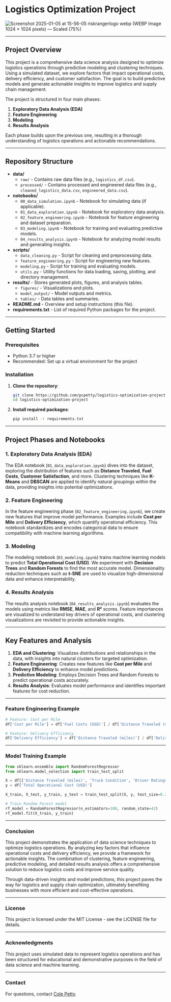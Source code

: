 # Logistics Optimization Project

![Screenshot 2025-01-05 at 15-56-05 riskrangerlogo webp (WEBP Image 1024 × 1024 pixels) — Scaled (75%)](https://github.com/user-attachments/assets/438ad3a7-6c11-41a3-8f83-177ec0cfc66f)

---

## Project Overview

This project is a comprehensive data science analysis designed to optimize logistics operations through predictive modeling and clustering techniques. Using a simulated dataset, we explore factors that impact operational costs, delivery efficiency, and customer satisfaction. The goal is to build predictive models and generate actionable insights to improve logistics and supply chain management.

The project is structured in four main phases:

1. **Exploratory Data Analysis (EDA)**
2. **Feature Engineering**
3. **Modeling**
4. **Results Analysis**

Each phase builds upon the previous one, resulting in a thorough understanding of logistics operations and actionable recommendations.

---

## Repository Structure

- **data/**
  - `raw/` - Contains raw data files (e.g., `logistics_df.csv`).
  - `processed/` - Contains processed and engineered data files (e.g., `cleaned_logistics_data.csv`, `engineered_data.csv`).
- **notebooks/**
  - `00_data_simulation.ipynb` - Notebook for simulating data (if applicable).
  - `01_data_exploration.ipynb` - Notebook for exploratory data analysis.
  - `02_feature_engineering.ipynb` - Notebook for feature engineering and dataset preparation.
  - `03_modeling.ipynb` - Notebook for training and evaluating predictive models.
  - `04_results_analysis.ipynb` - Notebook for analyzing model results and generating insights.
- **scripts/**
  - `data_cleaning.py` - Script for cleaning and preprocessing data.
  - `feature_engineering.py` - Script for engineering new features.
  - `modeling.py` - Script for training and evaluating models.
  - `utils.py` - Utility functions for data loading, saving, plotting, and directory management.
- **results/** - Stores generated plots, figures, and analysis tables.
  - `figures/` - Visualizations and plots.
  - `model_output/` - Model outputs and metrics.
  - `tables/` - Data tables and summaries.
- **README.md** - Overview and setup instructions (this file).
- **requirements.txt** - List of required Python packages for the project.

---

## Getting Started

### Prerequisites

- Python 3.7 or higher
- Recommended: Set up a virtual environment for the project

### Installation

1. **Clone the repository**:
    ```bash
    git clone https://github.com/pcpetty/logistics-optimization-project.git
    cd logistics-optimization-project
    ```

2. **Install required packages**:
    ```bash
    pip install -r requirements.txt
    ```

---

## Project Phases and Notebooks

### 1. Exploratory Data Analysis (EDA)
The EDA notebook (`01_data_exploration.ipynb`) dives into the dataset, exploring the distribution of features such as **Distance Traveled**, **Fuel Costs**, **Customer Satisfaction**, and more. Clustering techniques like **K-Means** and **DBSCAN** are applied to identify natural groupings within the data, providing insights into potential optimizations.

### 2. Feature Engineering
In the feature engineering phase (`02_feature_engineering.ipynb`), we create new features that improve model performance. Examples include **Cost per Mile** and **Delivery Efficiency**, which quantify operational efficiency. This notebook standardizes and encodes categorical data to ensure compatibility with machine learning algorithms.

### 3. Modeling
The modeling notebook (`03_modeling.ipynb`) trains machine learning models to predict **Total Operational Cost (USD)**. We experiment with **Decision Trees** and **Random Forests** to find the most accurate model. Dimensionality reduction techniques such as **t-SNE** are used to visualize high-dimensional data and enhance interpretability.

### 4. Results Analysis
The results analysis notebook (`04_results_analysis.ipynb`) evaluates the models using metrics like **RMSE**, **MAE**, and **R²** scores. Feature importances are visualized to understand key drivers of operational costs, and clustering visualizations are revisited to provide actionable insights.

---

## Key Features and Analysis

1. **EDA and Clustering**: Visualizes distributions and relationships in the data, with insights into natural clusters for targeted optimization.
2. **Feature Engineering**: Creates new features like **Cost per Mile** and **Delivery Efficiency** to enhance model predictions.
3. **Predictive Modeling**: Employs Decision Trees and Random Forests to predict operational costs accurately.
4. **Results Analysis**: Evaluates model performance and identifies important features for cost reduction.

---

### Feature Engineering Example

```python
# Feature: Cost per Mile
df['Cost per Mile'] = df['Fuel Costs (USD)'] / df['Distance Traveled (miles)']

# Feature: Delivery Efficiency
df['Delivery Efficiency'] = df['Distance Traveled (miles)'] / df['Delivery Time (hours)']
```

---

### Model Training Example

```python
from sklearn.ensemble import RandomForestRegressor
from sklearn.model_selection import train_test_split

X = df[['Distance Traveled (miles)', 'Truck Condition', 'Driver Ratings', 'Load Weight (tons)', 'Cost per Mile']]
y = df['Total Operational Cost (USD)']

X_train, X_test, y_train, y_test = train_test_split(X, y, test_size=0.2, random_state=42)

# Train Random Forest model
rf_model = RandomForestRegressor(n_estimators=100, random_state=42)
rf_model.fit(X_train, y_train)
```

---

### Conclusion

This project demonstrates the application of data science techniques to optimize logistics operations. By analyzing key factors that influence operational costs and delivery efficiency, we provide a framework for actionable insights. The combination of clustering, feature engineering, predictive modeling, and detailed results analysis offers a comprehensive solution to reduce logistics costs and improve service quality.

Through data-driven insights and model predictions, this project paves the way for logistics and supply chain optimization, ultimately benefiting businesses with more efficient and cost-effective operations.

---

### License

This project is licensed under the MIT License - see the LICENSE file for details.

---

### Acknowledgments

This project uses simulated data to represent logistics operations and has been structured for educational and demonstrative purposes in the field of data science and machine learning.

---

### Contact

For questions, contact [Cole Petty](colepetty57@gmail.com).
